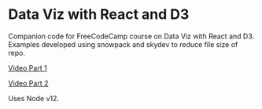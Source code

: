 # Data Viz with React and D3

Companion code for FreeCodeCamp course on Data Viz with React and D3. Examples developed using snowpack and skydev to reduce file size of repo.

[Video Part 1](https://www.youtube.com/watch?v=2LhoCfjm8R4)

[Video Part 2](https://www.youtube.com/watch?v=H2qPeJx1RDI)

Uses Node v12.


